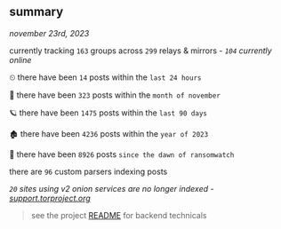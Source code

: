 
## summary
_november 23rd, 2023_

currently tracking `163` groups across `299` relays & mirrors - _`104` currently online_

⏲ there have been `14` posts within the `last 24 hours`

🦈 there have been `323` posts within the `month of november`

🪐 there have been `1475` posts within the `last 90 days`

🏚 there have been `4236` posts within the `year of 2023`

🦕 there have been `8926` posts `since the dawn of ransomwatch`

there are `96` custom parsers indexing posts

_`20` sites using v2 onion services are no longer indexed - [support.torproject.org](https://support.torproject.org/onionservices/v2-deprecation/)_

> see the project [README](https://github.com/joshhighet/ransomwatch#ransomwatch--) for backend technicals
